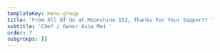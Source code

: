 ```yaml
---
templateKey: menu-group
title: 'From All Of Us at Moonshine 152, Thanks For Your Support! '
subtitle: 'Chef / Owner Asia Mei '
order: 7
subgroups: []
---
```


